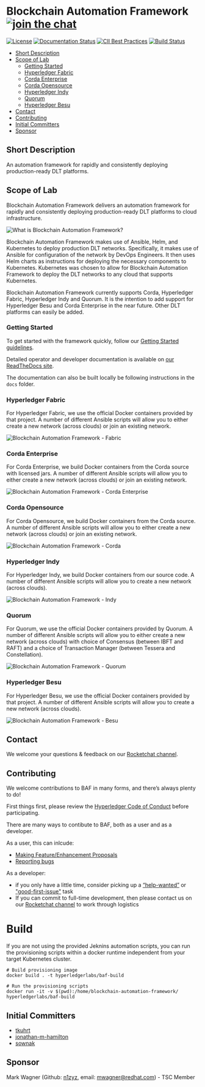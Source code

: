 # Blockchain Automation Framework [![join the chat][rocketchat-image]][rocketchat-url]

[rocketchat-url]: https://chat.hyperledger.org/channel/blockchain-automation-framework
[rocketchat-image]: https://open.rocket.chat/images/join-chat.svg

[![License](https://img.shields.io/badge/License-Apache%202.0-blue.svg)](LICENSE) [![Documentation Status](https://readthedocs.org/projects/blockchain-automation-framework/badge/?version=latest)](https://blockchain-automation-framework.readthedocs.io/en/latest/?badge=latest) [![CII Best Practices](https://bestpractices.coreinfrastructure.org/projects/3548/badge)](https://bestpractices.coreinfrastructure.org/projects/3548)
[![Build Status](https://travis-ci.com/hyperledger-labs/blockchain-automation-framework.svg?branch=master)](https://travis-ci.com/hyperledger-labs/blockchain-automation-framework)

- [Short Description](#short-description)
- [Scope of Lab](#scope-of-lab)
  - [Getting Started](#getting-started)
  - [Hyperledger Fabric](#hyperledger-fabric)
  - [Corda Enterprise](#corda-enterprise)
  - [Corda Opensource](#corda-opensource)
  - [Hyperledger Indy](#hyperledger-indy)
  - [Quorum](#quorum)
  - [Hyperledger Besu](#hyperledger-besu)
- [Contact](#contact)
- [Contributing](#contributing)
- [Initial Committers](#initial-committers)
- [Sponsor](#sponsor)

## Short Description
An automation framework for rapidly and consistently deploying production-ready DLT platforms.

## Scope of Lab
Blockchain Automation Framework delivers an automation framework for rapidly and consistently deploying production-ready DLT platforms to cloud infrastructure.

![What is Blockchain Automation Framework?](./docs/images/blockchain-automation-framework-overview.png "What is Blockchain Automation Framework?")

Blockchain Automation Framework makes use of Ansible, Helm, and Kubernetes to deploy production DLT networks. Specifically, it makes use of Ansible for configuration of the network by DevOps Engineers. It then uses Helm charts as instructions for deploying the necessary components to Kubernetes. Kubernetes was chosen to allow for Blockchain Automation Framework to deploy the DLT networks to any cloud that supports Kubernetes.

Blockchain Automation Framework currently supports Corda, Hyperledger Fabric, Hyperledger Indy and Quorum. It is the intention to add support for Hyperledger Besu and Corda Enterprise in the near future. Other DLT platforms can easily be added.

### Getting Started

To get started with the framework quickly, follow our [Getting Started guidelines](https://blockchain-automation-framework.readthedocs.io/en/latest/gettingstarted.html).

Detailed operator and developer documentation is available on [our ReadTheDocs site](https://blockchain-automation-framework.readthedocs.io/en/latest/index.html).

The documentation can also be built locally be following instructions in the `docs` folder.

### Hyperledger Fabric
For Hyperledger Fabric, we use the official Docker containers provided by that project. A number of different Ansible scripts will allow you to either create a new network (across clouds) or join an existing network.

![Blockchain Automation Framework - Fabric](./docs/images/blockchain-automation-framework-fabric.png "Blockchain Automation Framework for Hyperledger Fabric")

### Corda Enterprise
For Corda Enterprise, we build Docker containers from the Corda source with licensed jars. A number of different Ansible scripts will allow you to either create a new network (across clouds) or join an existing network.

![Blockchain Automation Framework - Corda Enterprise](./docs/images/blockchain-automation-framework-corda-ent.png "Blockchain Automation Framework for Corda Enterprise")

### Corda Opensource
For Corda Opensource, we build Docker containers from the Corda source. A number of different Ansible scripts will allow you to either create a new network (across clouds) or join an existing network.

![Blockchain Automation Framework - Corda](./docs/images/blockchain-automation-framework-corda.png "Blockchain Automation Framework for Corda")

### Hyperledger Indy
For Hyperledger Indy, we build Docker containers from our source code. A number of different Ansible scripts will allow you to create a new network (across clouds).

![Blockchain Automation Framework - Indy](./docs/images/blockchain-automation-framework-indy.png "Blockchain Automation Framework for Hyperledger Indy")

### Quorum
For Quorum, we use the official Docker containers provided by Quorum. A number of different Ansible scripts will allow you to either create a new network (across clouds) with choice of Consensus (between IBFT and RAFT) and a choice of Transaction Manager (between Tessera and Constellation).

![Blockchain Automation Framework - Quorum](./docs/images/blockchain-automation-framework-quorum.png "Blockchain Automation Framework for Quorum")

### Hyperledger Besu
For Hyperledger Besu, we use the official Docker containers provided by that project. A number of different Ansible scripts will allow you to create a new network (across clouds).

![Blockchain Automation Framework - Besu](./docs/images/blockchain-automation-framework-besu.png "Blockchain Automation Framework for Hyperledger Besu")

## Contact
We welcome your questions & feedback on our [Rocketchat channel](https://chat.hyperledger.org/channel/blockchain-automation-framework).

## Contributing
We welcome contributions to BAF in many forms, and there’s always plenty to do!

First things first, please review the [Hyperledger Code of Conduct](https://wiki.hyperledger.org/display/HYP/Hyperledger+Code+of+Conduct) before participating.

There are many ways to contibute to BAF, both as a user and as a developer.

As a user, this can inlcude:
* [Making Feature/Enhancement Proposals](https://github.com/hyperledger-labs/blockchain-automation-framework/issues/new?assignees=&labels=enhancement&template=feature_request.md&title=)
* [Reporting bugs](https://github.com/hyperledger-labs/blockchain-automation-framework/issues/new?assignees=&labels=bug&template=bug_report.md&title=)

As a developer:
* if you only have a little time, consider picking up a [“help-wanted”](https://github.com/hyperledger-labs/blockchain-automation-framework/labels/help%20wanted) or ["good-first-issue"](https://github.com/hyperledger-labs/blockchain-automation-framework/labels/good%20first%20issue) task
* If you can commit to full-time development, then please contact us on our [Rocketchat channel](https://chat.hyperledger.org/channel/blockchain-automation-framework) to work through logistics

# Build
If you are not using the provided Jeknins automation scripts, you can run the provisioning scripts within a docker runtime independent from your target Kubernetes cluster.
```
# Build provisioning image
docker build . -t hyperledgerlabs/baf-build

# Run the provisioning scripts
docker run -it -v $(pwd):/home/blockchain-automation-framework/ hyperledgerlabs/baf-build
```

## Initial Committers
- [tkuhrt](https://github.com/tkuhrt)
- [jonathan-m-hamilton](https://github.com/jonathan-m-hamilton)
- [sownak](https://github.com/sownak)


## Sponsor
Mark Wagner (Github: [n1zyz](https://github.com/n1zyz), email: [mwagner@redhat.com](mailto:mwagner@redhat.com)) - TSC Member
